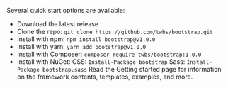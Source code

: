 Several quick start options are available:

* Download the latest release
* Clone the repo: `git clone https://github.com/twbs/bootstrap.git`
* Install with npm: `npm install bootstrap@v1.0.0`
* Install with yarn: `yarn add bootstrap@v1.0.0`
* Install with Composer: `composer require twbs/bootstrap:1.0.0`
* Install with NuGet: CSS: `Install-Package bootstrap` Sass: `Install-Package bootstrap.sass`
Read the Getting started page for information on the framework contents, templates, examples, and more.